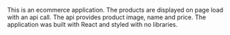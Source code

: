 This is an ecommerce application. The products are displayed on page load with an api call. The api provides product image, name and price. The application was built with React and styled with no libraries.